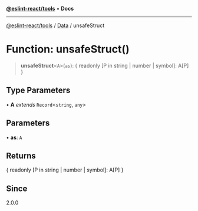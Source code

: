 [**@eslint-react/tools**](../../../README.md) • **Docs**

***

[@eslint-react/tools](../../../README.md) / [Data](../README.md) / unsafeStruct

# Function: unsafeStruct()

> **unsafeStruct**\<`A`\>(`as`): \{ readonly \[P in string \| number \| symbol\]: A\[P\] \}

## Type Parameters

• **A** *extends* `Record`\<`string`, `any`\>

## Parameters

• **as**: `A`

## Returns

\{ readonly \[P in string \| number \| symbol\]: A\[P\] \}

## Since

2.0.0
